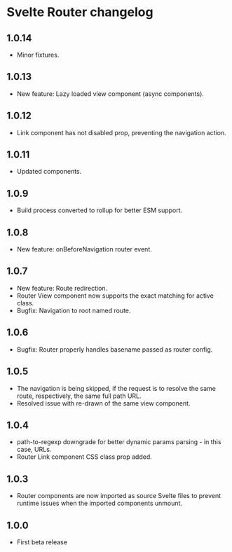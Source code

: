 # Svelte Router changelog

## 1.0.14

* Minor fixtures.

## 1.0.13

* New feature: Lazy loaded view component (async components).

## 1.0.12

* Link component has not disabled prop, preventing the navigation action.

## 1.0.11

* Updated components.

## 1.0.9

* Build process converted to rollup for better ESM support.

## 1.0.8

* New feature: onBeforeNavigation router event.

## 1.0.7

* New feature: Route redirection.
* Router View component now supports the exact matching for active class.
* Bugfix: Navigation to root named route.

## 1.0.6

* Bugfix: Router properly handles basename passed as router config.

## 1.0.5

* The navigation is being skipped, if the request is to resolve the same route, respectively, the same full path URL.
* Resolved issue with re-drawn of the same view component.

## 1.0.4

* path-to-regexp downgrade for better dynamic params parsing - in this case, URLs.
* Router Link component CSS class prop added.

## 1.0.3

* Router components are now imported as source Svelte files to prevent runtime issues when the imported components unmount.

## 1.0.0

* First beta release

